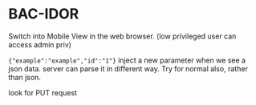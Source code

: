 # BAC-IDOR

Switch into Mobile View in the web browser. (low privileged user can access admin priv)

`{"example":"example","id":"1"}` inject a new parameter when we see a json data. server can parse it in different way. Try for normal also, rather than json.

look for PUT request